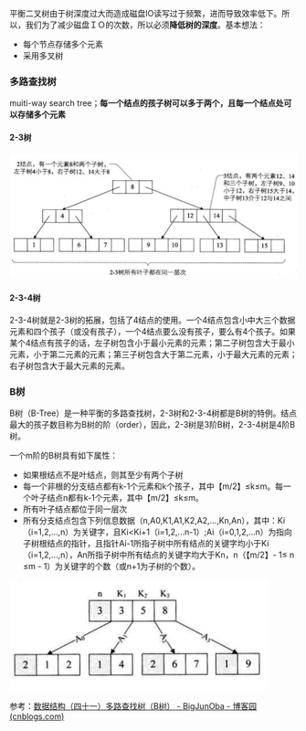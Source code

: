 平衡二叉树由于树深度过大而造成磁盘IO读写过于频繁，进而导致效率低下。所以，我们为了减少磁盘ＩＯ的次数，所以必须**降低树的深度**。基本想法：

- 每个节点存储多个元素
- 采用多叉树

### 多路查找树

muiti-way search tree；**每一个结点的孩子树可以多于两个，且每一个结点处可以存储多个元素**

#### 2-3树

![img](imags/1363578-20180710101228380-134273772.png)

#### 2-3-4树

2-3-4树就是2-3树的拓展，包括了4结点的使用。一个4结点包含小中大三个数据元素和四个孩子（或没有孩子），一个4结点要么没有孩子，要么有4个孩子。如果某个4结点有孩子的话，左子树包含小于最小元素的元素；第二子树包含大于最小元素，小于第二元素的元素；第三子树包含大于第二元素，小于最大元素的元素；右子树包含大于最大元素的元素。

### B树

B树（B-Tree）是一种平衡的多路查找树，2-3树和2-3-4树都是B树的特例。结点最大的孩子数目称为B树的阶（order），因此，2-3树是3阶B树，2-3-4树是4阶B树。

一个m阶的B树具有如下属性：

- 如果根结点不是叶结点，则其至少有两个子树
- 每一个非根的分支结点都有k-1个元素和k个孩子，其中【m/2】≤k≤m。每一个叶子结点n都有k-1个元素，其中【m/2】≤k≤m。
- 所有叶子结点都位于同一层次
- 所有分支结点包含下列信息数据（n,A0,K1,A1,K2,A2,...,Kn,An），其中：Ki（i=1,2,...,n）为关键字，且Ki<Ki+1（i=1,2,...n-1）;Ai（i=0,1,2,...n）为指向子树根结点的指针，且指针Ai-1所指子树中所有结点的关键字均小于Ki（i=1,2,...,n），An所指子树中所有结点的关键字均大于Kn，n（【m/2】- 1≤ n ≤m - 1）为关键字的个数（或n+1为子树的个数）。



![img](imags/1363578-20180710103137969-831650703.png)



参考：[数据结构（四十一）多路查找树（B树） - BigJunOba - 博客园 (cnblogs.com)](https://www.cnblogs.com/BigJunOba/p/9288150.html)